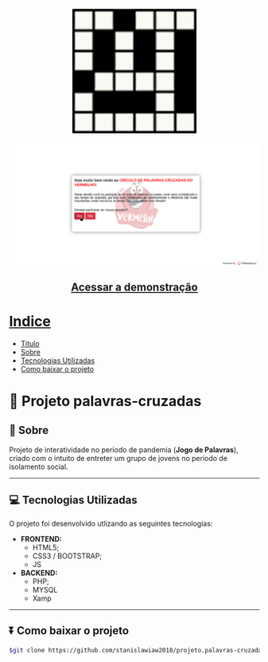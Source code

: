 <p align="center">
  <img src="arquivos/favicon.jpg" alt="palavras-cruzadas">
</p>



![Alt text](/arquivos/demonstracao.gif)


<h2 align="center">
  <a href="https://palavras-cruzadas20.000webhostapp.com/" target=_black> Acessar a demonstração
</h2>

# Indice

  - [Titulo](#-Projeto-palavras-cruzadas)
  - [Sobre](#-Sobre)
  - [Tecnologias Utilizadas](#-Tecnologias-Utilizadas)
  - [Como baixar o projeto](#-Como-baixar-o-projeto)


#  🎲 Projeto palavras-cruzadas

## 🚀 Sobre
Projeto de interatividade no período de pandemia (**Jogo de Palavras**), criado com o intuito de entreter um grupo de jovens no período de isolamento social.

---

## 💻 Tecnologias Utilizadas

O projeto foi desenvolvido utlizando as seguintes tecnologias:


* **FRONTEND:**
  - HTML5;
  - CSS3 / BOOTSTRAP;
  - JS
* **BACKEND:**
  - PHP;
  - MYSQL
  - Xamp

---

## ⏬ Como baixar o projeto

```bash
$git clone https://github.com/stanislawiaw2018/projeto.palavras-cruzadas.com.git

